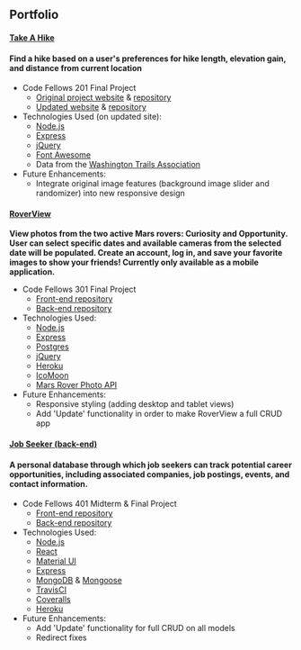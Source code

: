 ## Portfolio

#### [Take A Hike](https://take-a-hike-.herokuapp.com/)
#### Find a hike based on a user's preferences for hike length, elevation gain, and distance from current location
* Code Fellows 201 Final Project
  * [Original project website](https://melaniebcohen.github.io/cf-201-finalproject/) & [repository](https://github.com/melaniebcohen/cf-201-finalproject)
  * [Updated website](https://take-a-hike-.herokuapp.com/) & [repository](https://github.com/melaniebcohen/take-a-hike)
* Technologies Used (on updated site):
  * [Node.js](https://nodejs.org)
  * [Express](https://expressjs.com)
  * [jQuery](http://jquery.com/)
  * [Font Awesome](https://fontawesome.com/icons)
  * Data from the [Washington Trails Association](https://www.wta.org)
* Future Enhancements:
  * Integrate original image features (background image slider and randomizer) into new responsive design
  
#### [RoverView](https://rover-view.herokuapp.com/)  
**View photos from the two active Mars rovers: Curiosity and Opportunity. User can select specific dates and available cameras from the selected date will be populated. Create an account, log in, and save your favorite images to show your friends! Currently only available as a mobile application.**
* Code Fellows 301 Final Project
  * [Front-end repository](https://github.com/roverview/rover-fe)
  * [Back-end repository](https://github.com/roverview/rover-be)
* Technologies Used:
  * [Node.js](https://nodejs.org)
  * [Express](https://expressjs.com)
  * [Postgres](https://www.postgresql.org)
  * [jQuery](https://jquery.com)
  * [Heroku](http://www.heroku.com/)
  * [IcoMoon](https://icomoon.io)
  * [Mars Rover Photo API](https://api.nasa.gov/api.html#MarsPhotos)
* Future Enhancements:
  * Responsive styling (adding desktop and tablet views)
  * Add 'Update' functionality in order to make RoverView a full CRUD app

#### [Job Seeker (back-end)](http://www.job-seeker.net/)
#### A personal database through which job seekers can track potential career opportunities, including associated companies, job postings, events, and contact information.
* Code Fellows 401 Midterm & Final Project
  * [Front-end repository](https://github.com/job-seeker/job-seeker-frontend)
  * [Back-end repository](https://github.com/job-seeker/job-seeker-backend)
* Technologies Used:
  * [Node.js](https://nodejs.org)
  * [React](https://reactjs.org/)
  * [Material UI](http://www.material-ui.com/)
  * [Express](https://expressjs.com)
  * [MongoDB](https://www.mongodb.com) & [Mongoose](http://mongoosejs.com/)
  * [TravisCI](https://travis-ci.org/)
  * [Coveralls](https://coveralls.io)
  * [Heroku](http://www.heroku.com/)
* Future Enhancements:
  * Add 'Update' functionality for full CRUD on all models
  * Redirect fixes
